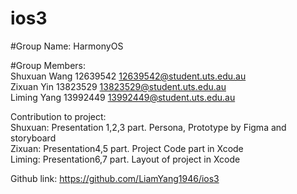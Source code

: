 # ios3
#Group Name: HarmonyOS<br>

#Group Members:<br>
Shuxuan Wang 12639542 12639542@student.uts.edu.au<br>
Zixuan Yin   13823529 13823529@student.uts.edu.au<br>
Liming Yang  13992449 13992449@student.uts.edu.au<br>

Contribution to project:<br>
Shuxuan: Presentation 1,2,3 part. Persona, Prototype by Figma and storyboard<br>
Zixuan:  Presentation4,5 part. Project Code part in Xcode<br>
Liming:  Presentation6,7 part. Layout of project in Xcode<br>

 Github link: https://github.com/LiamYang1946/ios3<br>
